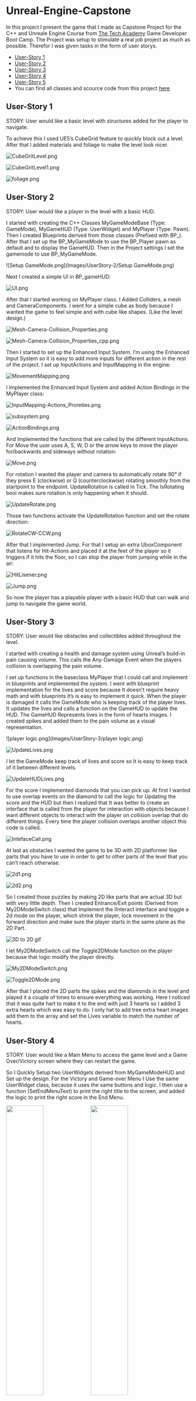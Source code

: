 # Unreal-Engine-Capstone
In this project I present the game that I made as Capstone Project for the C++ and Unreale Engine Course from [The Tech Academy](https://www.learncodinganywhere.com/) Game Developer Boot Camp.
The Project was setup to stimulate a real job project as much as possible. Therefor I was given tasks in the form of user storys.

- [User-Story 1](#user-story-1)
- [User-Story 2](#user-story-2)
- [User-Story 3](#user-story-3)
- [User-Story 4](#user-story-4)
- [User-Story 5](#user-story-5)
- You can find all classes and scource code from this project [here](SandBox/Source/SandBox)

## User-Story 1
STORY: User would like a basic level with structures added for the player to navigate.

To achieve this I used UE5’s CubeGrid feature to quickly block out a level. After that I added materials and foliage to make the level look nicer.

![CubeGritLevel.png](Images/UserStory-1/CubeGritLevel.png)

![CubeGritLevel1.png](Images/UserStory-1/CubeGritLevel1.png)

![foliage.png](Images/UserStory-1/foliage.png)

## User-Story 2
STORY: User would like a player in the level with a basic HUD.

I started with creating the C++ Classes MyGameModeBase (Type: GameMode), MyGameHUD (Type: UserWidget) and MyPlayer (Type: Pawn). Then I created Blueprints derived from those classes (Prefixed with BP_).
After that I set up the BP_MyGameMode to use the BP_Player pawn as default and to display the GameHUD. Then in the Project settings I set the gamemode to use BP_MyGameMode.

![Setup GameMode.png](Images/UserStory-2/Setup GameMode.png)

Next I created a simple UI in BP_gameHUD:

![UI.png](Images/UserStory-2/UI.png)

After that I started working on MyPlayer class. I Added Colliders, a mesh and CameraComponents. I went for a simple cube as body because I wanted the game to feel simple and with cube like shapes. (Like the level design.)

![Mesh-Camera-Collision_Properties.png](Images/UserStory-2/Mesh-Camera-Collision_Properties.png)

![Mesh-Camera-Collision_Properties_cpp.png](Images/UserStory-2/Mesh-Camera-Collision_Properties_cpp.png)

Then I started to set up the Enhanced Input System. I’m using the Enhanced Input System so it is easy to add more inputs for different action in the rest of the project. 
I set up InputActions and InputMapping in the engine:

![MovementMapping.png](Images/UserStory-2/MovementMapping.png)

I Implemented the Enhanced Input System and added Action Bindings in the MyPlayer class: 

![InputMapping-Actions_Proreties.png](Images/UserStory-2/InputMapping-Actions_Proreties.png)

![subsystem.png](Images/UserStory-2/subsystem.png)

![ActionBindings.png](Images/UserStory-2/ActionBindings.png)

And Implemented the functions that are called by the different InputActions.
For Move the user uses A, S, W, D or the arrow keys to move the player for/backwards and sideways without rotation:

![Move.png](Images/UserStory-2/Move.png)

For rotation I wanted the player and camera to automatically rotate 90° if they press E (clockwise) or Q (counterclockwise) rotating smoothly from the startpoint to the endpoint.
UpdateRotation is called in Tick. The IsRotating bool makes sure rotation is only happening when it should.

![UpdateRotate.png](Images/UserStory-2/UpdateRotate.png)

Those two functions activate the UpdateRotation function and set the rotate direction:

![RotateCW-CCW.png](Images/UserStory-2/RotateCW-CCW.png)

After that I implemented Jump. For that I setup an extra UboxComponent that listens for Hit-Actions and placed it at the feet of the player so it triggers if it hits the floor, so I can stop the player from jumping while in the air:

![HitLisener.png](Images/UserStory-2/HitLisener.png)

![Jump.png](Images/UserStory-2/Jump.png)

So now the player has a playable player with a basic HUD that can walk and jump to navigate the game world.


## User-Story 3
STORY: User would like obstacles and collectibles added throughout the level.

I started with creating a health and damage system using Unreal’s build-in pain causing volume. This calls the Any-Damage Event when the players collision is overlapping the pain volume.

I set up functions in the baseclass MyPlayer that I could call and implement in blueprints and implemented the system. I went with blueprint implementation for the lives and score because It doesn’t require heavy math and with blueprints it’s is easy to implement it quick. 
When the player is damaged it calls the GameMode who is keeping track of the player lives. It updates the lives and calls a function on the GameHUD to update the HUD. The GameHUD Represents lives in the form of hearts images. I created spikes and added them to the pain volume as a visual representation.

![player logic.png](Images/UserStory-3/player logic.png)

![UpdateLives.png](Images/UserStory-3/UpdateLives.png)

I let the GameMode keep track of lives and score so It is easy to keep track of it between different levels.

![UpdateHUDLives.png](Images/UserStory-3/UpdateHUDLives.png)

For the score I implemented diamonds that you can pick up. At first I wanted to use overlap events on the diamond to call the logic for Updating the score and the HUD but then I realized that It was better to create an interface that is called from the player for interaction with objects because I want different objects to interact with the player on collision overlap that do different things.
Every time the player collision overlaps another object this code is called.

![IntefaceCall.png](Images/UserStory-3/IntefaceCall.png)

At last as obstacles I wanted the game to be 3D with 2D platformer like parts that you have to use in order to get to other parts of the level that you can’t reach otherwise.

![2d1.png](Images/UserStory-3/2d1.png)

![2d2.png](Images/UserStory-3/2d2.png)

So I created those puzzles by making 2D like parts that are actual 3D but with very little depth. Then I created Entrance/Exit points (Derived from My2DModeSwitch class) that Implement the IInteract interface and toggle a 2d mode on the player, which shrink the player, lock movement in the forward direction and make sure the player starts in the same plane as the 2D Part.

![3D to 2D gif](https://photos.app.goo.gl/QMkWdV1UXVrkWTjk8)

I let My2DModeSwitch call the Toggle2DMode function on the player because that logic modify the player directly.

![My2DModeSwitch.png](Images/UserStory-3/My2DModeSwitch.png)

![Toggle2DMode.png](Images/UserStory-3/Toggle2DMode.png)

After that I placed the 2D parts the spikes and the diamonds in the level and played it a couple of times to ensure everything was working. Here I noticed that it was quite hart to make it to the end with just 3 hearts so I added 3 extra hearts which was easy to do. I only hat to add tree extra heart images add them to the array and set the Lives variable to match the number of hearts.


## User-Story 4
STORY: User would like a Main Menu to access the game level and a Game Over/Victory screen where they can restart the game.

So I Quickly Setup two UserWidgets derived from MyGameModeHUD and Set up the design. For the Victory and Game-over Menu I Use the same UserWidget class, because it uses the same buttons and logic. I then use a function (SetEndMenuText) to print the right title to the screen, and added the logic to print the right score in the End Menu.

<img src="Images/UserStory-4/MainMenu1.png" width="45%"/> <img src="Images/UserStory-4/Victory.png" width="45%"/>
<img src="Images/UserStory-4/GameOver1.png" width="45%"/> 

SetEndMenuText Function:

![SetEndMenuText.png](Images/UserStory-4/SetEndMenuText.png)

LOGIC DISPLAYING SCORE:

<img src="Images/UserStory-4/Update Score.png"/>

![GameOver-UpdateScore.png](Images/UserStory-4/GameOver-UpdateScore.png)

I used Blueprint implementation because I use the same function call to update the UI score in the End-Menus and the GameHUD (Displayed during gameplay.) and because Usewidgets are Quickly setup with Blueprints.


## User-Story 5
STORY: User would like to be able to play the whole game level from the main menu to the victory screen.

To do that I needed a way to easy add/remove UserWidgets to/from the viewport.
I first setup displaying the MainMenu at game start, enable the mouse so the player can click buttons and disable player movement so the player can’t move before the player clicked start. 
I stored the player reference and some other references I need on BeginPlay in BP_MyGameMode:


After That I set up a function to easily remove One UserWitget from viewport And display another.


Then I added Logic for calling the End menu with game-over text (game-over text is set in SetEndMenutext function implemented in the last user-story):


And for the End menu with Victory text. This one is Called if the winning condition is met, that is picking up the big diamond at the and of the tower.:


At Last I Added the functionality to the Play, Replay and Quit buttons:

After that I play tested the game a view times and adjusted some values to get a better experience (things like speed, jumpheight and amound of lives)
and rounded up some details in the game design. With that I finished the project.

You can find all classes and scource code from this project [here](SandBox/Source/SandBox)

